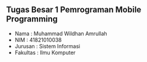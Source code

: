 ## Tugas Besar 1 Pemrograman Mobile Programming

- Nama : Muhammad Wildhan Amrullah
- NIM : 41821010038
- Jurusan : Sistem Informasi
- Fakultas : Ilmu Komputer
